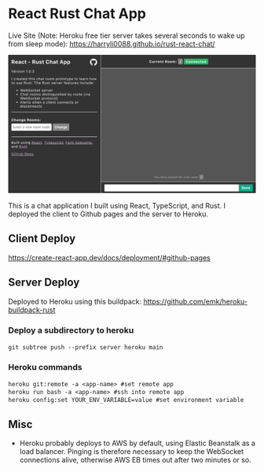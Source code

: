 # React Rust Chat App

Live Site (Note: Heroku free tier server takes several seconds to wake up from sleep mode): https://harryli0088.github.io/rust-react-chat/

![Screenshot](/client/public/screenshot.png)

This is a chat application I built using React, TypeScript, and Rust. I deployed the client to Github pages and the server to Heroku.

## Client Deploy
https://create-react-app.dev/docs/deployment/#github-pages

## Server Deploy
Deployed to Heroku using this buildpack: https://github.com/emk/heroku-buildpack-rust

### Deploy a subdirectory to heroku
```
git subtree push --prefix server heroku main
```

### Heroku commands
```
heroku git:remote -a <app-name> #set remote app
heroku run bash -a <app-name> #ssh into remote app
heroku config:set YOUR_ENV_VARIABLE=value #set environment variable
```

## Misc
- Heroku probably deploys to AWS by default, using Elastic Beanstalk as a load balancer. Pinging is therefore necessary to keep the WebSocket connections alive, otherwise AWS EB times out after two minutes or so.
